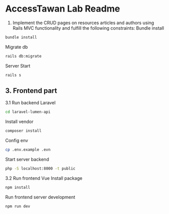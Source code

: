 # AccessTawan Lab Readme
1. Implement the CRUD pages on resources articles and authors using Rails MVC functionality and fulfill the following constraints:
Bundle install 
```bash
bundle install
```
Migrate db
```bash
rails db:migrate
```
Server Start
```bash
rails s
```

## 3. Frontend part

3.1 Run backend Laravel
```bash
cd laravel-lumen-api
```
Install vendor
```bash
composer install 
```
Config env
```bash
cp .env.example .evn
```
Start server backend 
```bash
php -S localhost:8000 -t public
```

3.2 Run frontend Vue
Install package
```bash
npm install
```
Run frontend server development
```bash
npm run dev
```




